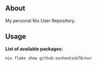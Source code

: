 ## About

My personal Nix User Repository.

## Usage

**List of available packages:**

```bash
nix flake show github:socheatsok78/nur
```
